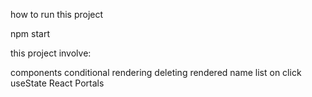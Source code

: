 how to run this project

npm start

this project involve:

components
conditional rendering
deleting rendered name list on click
useState
React Portals